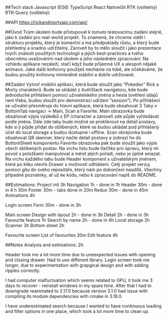##Tech stack
Javascript (ES6)
TypeScript
React NativeGit
RTK (volitelný)
RTK-Query (volitelný)

##API
https://rickandmortyapi.com/api/

##Úvod
Tvým úkolem bude přistupovat k tomuto testovacímu zadání stejně, jako k zadání pro real-world projekt. To znamená, že chceme vidět i strukturu projektu, který je komerční a má předpoklady růstu, a který bude přehledný a snadno udržitelný.
Zároveň by to mělo sloužit i jako prezentace tvých znalostí použitých technologií a jejich best-practices a tvého obecnému uvažováním nad úkolem a jeho následném zpracování.
Na vzhledu aplikace nezáleží, stačí když bude příjemné UX a alespoň nějaké animace. Jaké další knihovny použiješ necháme na tobě, ale očekáváme, že budou použity knihovny minimálně stabilní a dobře udržované.

##Zadání
Vytvoř mobilní aplikaci, která bude sloužit jako “Pokedex” Rick a Morty charakterů.
Bude se skládat z AuthStack navigatoru, kde bude jednoduché přihlášení pomocí uživatelského jména a hesla (ověření údajů není třeba, budou sloužit pro demonstraci udržení “session”).
Po přihlášení se uživatel přesměruje do hlavní aplikace, která bude obsahovat 3 Taby v BottomTab navigaci -> Main, Scan a Favorite.
Main obrazovka bude obsahovat výpis výsledků z EP /character a zároveň zde půjde vyhledávat podle jména. Dále zde taky bude možné se prokliknout na detail postavy, kde si ji půjde přidat do oblíbených, které se budou ukládat pod přihlášený účet do local storage a budou dostupné i offline.
Scan obrazovka bude obsahovat QR skenner, který načte detail postavy a zobrazí ho do BottomSheet komponentu
Favorite obrazovka pak bude sloužit jako výpis všech oblíbených postav. Na vrchu listu bude tlačítko pro úpravu, který mi povolí s položkami manipulovat a měnit jejich pořadí, nebo je úplně smazat.
Na vrchu každého tabu bude Header komponent s uživatelským jménem, které po kliku otevře Drawer s možností odhlášení.
Celý projekt verzuj pomocí gitu do svého repositáře, který nám po dokončení nasdílíš. Všechny případné poznámky, ať už ke kódu, nebo k zpracování napiš do README.

##Estimations:
Project init 3h
Navigation 1h - done in 1h
Header 30m - done in 4 h 30m
Footer 30m - tabs done in 20m
Redux 30m - done in 45m
Animations 4h

Login screen
Form 30m - done in 3h

Main screen
Design with layout 2h - done in 3h
Detail 2h   - done in 3h
Favourite feature 1h
Search by name 2h - done in 4h
Local storage 2h
Scanner 3h
Bottom sheet 2h

Favourite screen
List of favourites 30m
Edit feature 4h

##Notes
Analysis and estimations: 2h

Header took me a lot more time due to uneexpected issues with opening and closing drawer. Had to use different library.
Login screen took me longer, due to experimentation with grapgical design and with adding ripples correctly.


I had computer malfuctuation which seems related to GPU, it took me 3 days to recover - reinstall windows in my spare time. 
After that I had to downgrade reanimated to 2.17.0 because version 3.1.0 had issue with compiling its module dependencies with cmake in 3.18.0.

I have underestimated search because I wanted to have continuous loading and filter options in one place, which took a lot more time to clean up.

